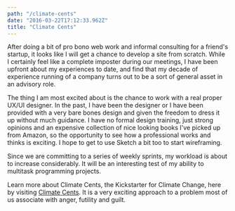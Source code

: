 ```yaml
---
path: "/climate-cents"
date: "2016-03-22T17:12:33.962Z"
title: "Climate Cents"
---
```


After doing a bit of pro bono web work and informal consulting for a friend's startup, it looks like I will get a chance to develop a site from scratch. While I certainly feel like a complete imposter during our meetings, I have been upfront about my experiences to date, and find that my decade of experience  running of a company turns out to be a sort of general asset in an advisory role.

The thing I am most excited about is the chance to work with a real proper UX/UI designer. In the past, I have been the designer or I have been provided with a very bare bones design and given the freedom to dress it up without much guidance. I have no formal design training, just strong opinions and an expensive collection of nice looking books I've picked up from Amazon, so the opportunity to see how a professional works and thinks is exciting. I hope to get to use Sketch a bit too to start wireframing.

Since we are committing to a series of weekly sprints, my workload is about to increase considerably. It will be an interesting test of my ability to multitask programming projects.

Learn more about Climate Cents, the Kickstarter for Climate Change, here by visiting [Climate Cents](http://climatecents.org). It is a very exciting approach to a problem most of us associate with anger, futility and guilt.
